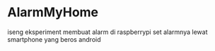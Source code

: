 # AlarmMyHome
iseng eksperiment membuat alarm di raspberrypi set alarmnya lewat smartphone yang beros android
